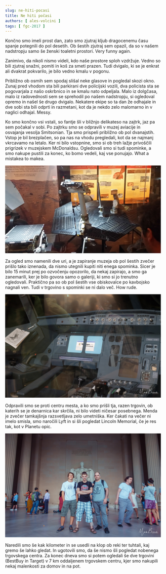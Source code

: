 ```yaml
---
slug: ne-hiti-pocasi
title: Ne hiti počasi
authors: [ ales-volcini ]
tags: [ fgc-2017 ]
---
```


Končno smo imeli prost dan, zato smo zjutraj kljub dragocenemu času spanje potegnili do
pol desetih. Ob šestih zjutraj sem opazil, da so v našem nadstropju samo še ženski
toaletni prostori. Very funny again.
<!-- truncate -->

Zanimivo, da nikoli nismo videli, kdo naše prostore sploh vzdržuje. Vedno so bili zjutraj
snažni, pomiti in koš za smeti prazen. Tudi dvigalo, ki se je enkrat ali dvakrat pokvarilo,
je bilo vedno kmalu v pogonu.

Približno ob osmih sem spodaj slišal neke glasove in pogledal skozi okno. Zunaj pred vhodom
sta bili parkirani dve policijski vozili, dva policista sta se pogovarjala z našo oskrbnico
in se kmalu nato odpeljala. Malo iz dolgčasa, malo iz radovednosti sem se sprehodil po našem
nadstropju, si ogledoval opremo in našel še drugo dvigalo. Nekatere ekipe so ta dan že
odhajale in dve sobi sta bili odprti in razmetani, kot da je nekdo zelo malomarno in v
naglici odhajal. Messy.

Ko smo končno vsi vstali, so fantje šli v bližnjo delikateso na zajtrk, jaz pa sem počakal
v sobi. Po zajtrku smo se odpravili v muzej aviacije in osvajanja vesolja Smitsonian. Tja
smo prispeli približno ob pol dvanajstih. Vstop je bil brezplačen, so pa nas na vhodu
pregledali, kot da se najmanj vkrcavamo na letalo. Ker ni bilo vstopnine, smo si ob treh
lažje privoščili prigrizek v muzejskem McDonaldsu. Ogledovali smo si tudi spominke, a smo
nakupe pustili za konec, ko bomo vedeli, kaj vse ponujajo. What a mistakea to makea.

![Smitsonian](img/rover.jpg)

Za ogled smo namenili dve uri, a je zapiranje muzeja ob pol šestih zvečer prišlo tako
iznenada, da nismo utegnili kupiti niti enega spominka. Sicer je bilo 15 minut prej po
ozvočenju opozorilo, da nekaj zapirajo, a smo ga zanemarili, ker je bilo govora samo o
galeriji, ki smo si jo trenutno ogledovali. Praktično pa so ob pol šestih vse obiskovalce
po kavbojsko nagnali ven. Tudi v trgovino s spominki se ni dalo več. How rude.

![Windows 2000](img/2000.jpg)

Odpravili smo se proti centru mesta, a ko smo prišli tja, razen trgovin, ob katerih se je
denarnica kar skrčila, ni bilo videti ničesar posebnega. Menda je zvečer tamkajšnja
razsvetljava zelo umetniška. Ker čakati na večer ni imelo smisla, smo naročili Lyft in si
šli pogledat Lincoln Memorial, če je res tak, kot v Planetu opic.

![Lincoln Memorial](img/kip.jpg)

Naredili smo še kak kilometer in se usedli na klop ob reki ter tuhtali, kaj gremo še lahko
gledat. In ugotovili smo, da še nismo šli pogledat nobenega trgovskega centra. Za konec
dneva smo si potem ogledali še dve trgovini (BestBuy in Target) v 7 km oddaljenem trgovskem
centru, kjer smo nakupili nekaj malenkosti za domov in na pot.

